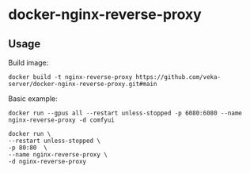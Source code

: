 # docker-nginx-reverse-proxy

## Usage

Build image:
```
docker build -t nginx-reverse-proxy https://github.com/veka-server/docker-nginx-reverse-proxy.git#main
```

Basic example:
```
docker run --gpus all --restart unless-stopped -p 6080:6080 --name nginx-reverse-proxy -d comfyui
```

```
docker run \
--restart unless-stopped \
-p 80:80  \
--name nginx-reverse-proxy \
-d nginx-reverse-proxy
```
